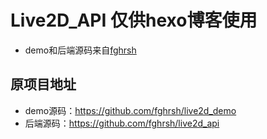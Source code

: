 # Live2D_API 仅供hexo博客使用
* demo和后端源码来自[fghrsh](https://github.com/fghrsh)
## 原项目地址
* demo源码：https://github.com/fghrsh/live2d_demo
* 后端源码：https://github.com/fghrsh/live2d_api
